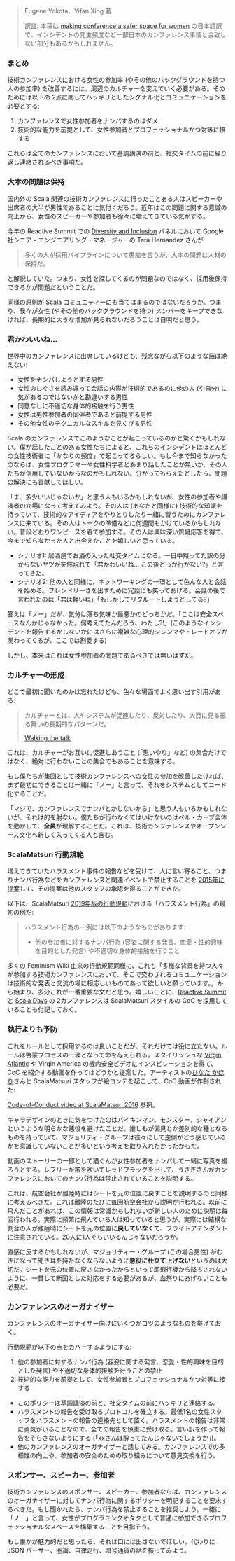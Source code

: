 > Eugene Yokota、Yifan Xing 著
>
> 訳註: 本稿は [making conference a safer space for women](http://eed3si9n.com/making-conference-a-safer-space) の日本語訳で、インシデントの発生頻度など一部日本のカンファレンス事情と合致しない部分もあるかもしれません。

### まとめ

技術カンファレンスにおける女性の参加率 (やその他のバックグラウンドを持つ人の参加率) を改善するには、周辺のカルチャーを変えていく必要がある。そのためには以下の 2点に関してハッキリとしたシグナル化とコミュニケーションを必要とする:

1. カンファレンスで女性参加者をナンパするのはダメ
2. 技術的な能力を前提として、女性参加者とプロフェッショナルかつ対等に接する

これらは全てのカンファレンスにおいて基調講演の前と、社交タイムの前に繰り返し連絡されるべき事項だ。

### 大本の問題は保持

国内外の Scala 関連の技術カンファレンスに行ったことある人はスピーカーや出席者の大半が男性であることに気付くだろう。近年はこの問題に関する意識の向上から、女性のスピーカーや参加者も徐々に増えてきている気がする。

今年の Reactive Summit での [Diversity and Inclusion](https://www.reactivesummit.org/2018/schedule/diversity-and-inclusion-bring-the-thunder) パネルにおいて Google 社シニア・エンジニアリング・マネージャーの Tara Hernandez さんが

> 多くの人が採用パイプラインについて愚痴を言うが、大本の問題は人材の保持だ。

と解説していた。つまり、女性を探してくるのが問題なのではなく、採用後保持できるかが問題だということだ。

同様の原則が Scala コミュニティーにも当てはまるのではないだろうか。つまり、我々が女性 (やその他のバックグラウンドを持つ) メンバーをキープできなければ、長期的に大きな増加が見られないだろうことは自明だと思う。

### 君かわいいね...

世界中のカンファレンスに出席しているけども、残念ながら以下のような話は絶えない:

- 女性をナンパしようとする男性
- 女性のしぐさを読み違って会話の内容が技術的であるのに他の人 (や自分) に気があるのではないかと勘違いする男性
- 同意なしに不適切な身体的接触を行う男性
- 女性は男性参加者の同伴者であると前提する男性
- その他女性のテクニカルなスキルを見くびる男性

Scala のカンファレンスでこのようなことが起こっているのかと驚くかもしれない。僕が話したことのある女性たちによると、これらのインシデントはほとんどの女性技術者に「かなりの頻度」で起こってるらしい。もし今まで知らなかったのならば、女性プログラマーや女性科学者とあまり話したことが無いか、その人たちが信用していないからなのかもしれない。分かってもらえたとしたら、問題の解決にも貢献してほしい。

「ま、多少いいじゃないか」と思う人もいるかもしれないが、女性の参加者や講演者の立場になって考えてみよう。その人は (あなたと同様に) 技術的な知識を持っていて、技術的なアイディアをやりとりしたり一緒に習うためにカンファレンスに来ている。その人はトークの準備などに何週間もかけているかもしれない。普段どおりワンピースを着て参加する。その人は興味深い質疑応答を得て、今まで知らなかった人と出会えたことを嬉しいと思っている。

- シナリオ1: 居酒屋でお酒の入った社交タイムになる。一日中黙ってた訳の分からないヤツが突然現れて「君かわいいね... この後どっか行かない?」と言ってきた。
- シナリオ2: 他の人と同様に、ネットワーキングの一環として色んな人と会話を始める。フレンドリーさを出すために冗談にも笑ってあげる。会話の後で言われたのは「君は軽いね」「もしかしてリクルートしようとしてる?」

答えは「ノー」だが、気分は落ち気味か最悪かのどっちかだ。「ここは安全スペースなんかじゃなかった。何考えてたんだろう、わたし?!」(このようなインシデントを報告するかしないかにはさらに複雑な心理的ジレンマやトレードオフが関わってくるが、ここでは割愛する)

しかし、本来はこれは女性参加者の問題であるべきでは無いはずだ。

### カルチャーの形成

どこで最初に聞いたのかは忘れたけども、色々な場面でよく思い出す引用がある:

> カルチャーとは、人やシステムが促進したり、反対したり、大目に見る振る舞いの長期的なパターンだ。
>
> [Walking the talk](https://www.walkingthetalk.com/culture-framework/#cultureDefined)

これは、カルチャーがお互いに促進しあうこと (「思いやり」など) の集合だけではなく、絶対に行わないことの集合でもあることを意味する。

もし僕たちが集団として技術カンファレンスへの女性の参加を改善したければ、まず最初にできることは一緒に「ノー」と言って、それをシステムとしてコード化することだ。

「マジで、カンファレンスでナンパとかしないから」と思う人もいるかもしれないが、それは的を射ない。僕たちが行わなくてはいけないのはベル・カーブ全体を動かして、**全員**が理解することだ。これは、技術カンファレンスやオープンソース文化へ新しく入ってくる人も含む。

### ScalaMatsuri 行動規範

増えてきていたハラスメント事件の報告などを受けて、人に言い寄ること、つまりナンパ行為などをカンファレンスと関連イベントで禁止することを [2015年に提案](http://eed3si9n.com/ja/scalamatsuri-as-a-lifestyle)して、その提案は他のスタッフの承認を得ることができた。

以下は、ScalaMatsuri [2019年版の行動規範](https://2019.scalamatsuri.org/ja/code-of-conduct/)における「ハラスメント行為」の最初の例だ:

> ハラスメント行為の一例には以下のようなものがあります:
>
> - 他の参加者に対するナンパ行為 (容姿に関する発言、恋愛・性的興味を目的とした発言) や不適切な身体的接触を行うこと

多くの Feminism Wiki 由来の行動規範同様に、これも「多様な背景を持つ人々が参加する技術カンファレンスにおいて、そこで交わされるコミュニケーションは技術的な発表と交流の場に相応しいものであって欲しいと願っています。」から始まり、多分これが一番重要な文だと思う。嬉しいことに、[Reactive Summit](https://www.reactivesummit.org/code-of-conduct) と [Scala Days](https://na.scaladays.org/code-of-conduct) の 2カンファレンスは ScalaMatsuri スタイルの CoC を採用していることも付記しておく。

### 執行よりも予防

これをルールとして採用するのは良いことだが、それだけでは役に立たない。ルールは啓蒙プロセスの一環となって命を与えられる。スタイリッシュな [Virgin Atlantic](https://www.youtube.com/watch?v=LlKXhL4mlMY) や Virgin America の機内安全ビデオにインスピレーションを得て、CoC を紹介する動画を作ってはどうかと提案した。アーティストの[ひなた かほり](http://makebooth.com/booth/hinatique)さんと ScalaMatsuri スタッフが絵コンテを起こして、CoC 動画が作制された:

[Code-of-Conduct video at ScalaMatsuri 2016](https://www.youtube.com/watch?v=lIfOQNTWdxI) 参照。

キャラデザインのときに気をつけたのはバイキンマン、モンスター、ジャイアンというような明らかな悪役を避けたことだ。誰しもが偏見とか差別的な種となるものを持っていて、マジョリティ・グループは往々にして逆側がどう感じているかを意識していないことが多いという考えを取り入れたかったからだ。

動画のストーリーの一部として猫くんが女性参加者をナンパして一緒に写真を撮ろうとする。レフリーが笛を吹いてレッドフラッグを出して、うさぎさんがカンファレンスにおいてのナンパ行為は禁止されていることを説明する。

これは、航空会社が離陸時にはシートを元の位置に戻すことを説明するのと同様に考えるべきだ。これは離陸のたびに毎回航空会社から説明が行われる。以前に飛んだことがあれば、この情報は常識かもしれないが新しい人のために説明は毎回行われる。実際に頻繁に飛んでいる人は知っていると思うが、実際には結構な割合の人が離陸時にシートを元の位置に**戻していなくて**、フライトアテンダントに注意されている。20人に1人ぐらいいるんじゃないだろうか。

直感に反するかもしれないが、マジョリティー・グループ (この場合男性) がむきになって聞き耳を持たなくならないように**悪役に仕立て上げない**というのは大切だ。シートを元の位置に戻さなかったからといって即飛行機から降ろされないように、一貫して断固とした対応をする必要があるが、血祭りにあげないことも必要だ。

### カンファレンスのオーガナイザー

カンファレンスのオーガナイザー向けにいくつかコツのようなものを挙げておく。

行動規範が以下の点をカバーするようにする:

1. 他の参加者に対するナンパ行為 (容姿に関する発言、恋愛・性的興味を目的とした発言) や不適切な身体的接触を行うことの禁止
2. 技術的な能力を前提として、女性参加者とプロフェッショナルかつ対等に接する

- このポリシーは基調講演の前と、社交タイムの前にハッキリと連絡する。
- ハラスメントの報告を受け取るプロトコルを確立する。最低1名の女性スタッフをハラスメントの報告の連絡先として置く。ハラスメントの報告は非常に勇気がいることなので、全ての報告を慎重に受け取る。言い訳を作って報告をそらさないようにする (「xxさんは酔ってたんじゃないでしょうか」)。
- 他のカンファレンスのオーガナイザーと話してみる。カンファレンスでの多様性の向上や、参加者の安全のための取り組みについて意見交換を行う。

### スポンサー、スピーカー、参加者

技術カンファレンスのスポンサー、スピーカー、参加者ならば、カンファレンスのオーガナイザーに対してナンパ行為に関するポリシーを明記することを要求するべきだ。もし聞かれたら、ナンパ行為を禁止することを推奨しよう。一緒に「ノー」と言って、女性がプログラミングオタクとして普通に参加できるプロフェッショナルなスペースを構築することを目指そう。

もし誰かが魅力的だと思ったら、それは口には出さないでほしい。代わりに JSON パーサー、圏論、自律走行、暗号通貨の話を振ってみよう。
